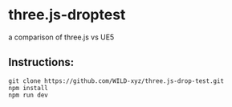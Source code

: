 # three.js-droptest
a comparison of three.js vs UE5

## Instructions: 
```
git clone https://github.com/WILD-xyz/three.js-drop-test.git
npm install
npm run dev
```
